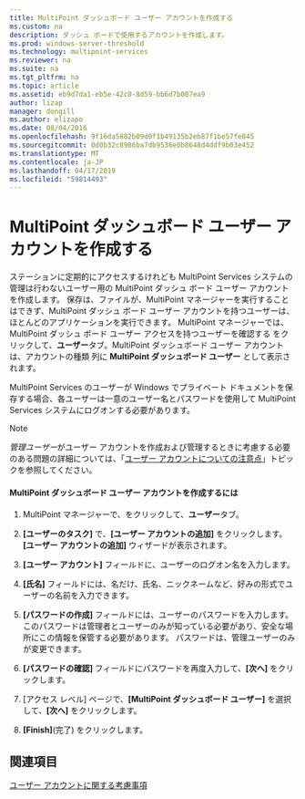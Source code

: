 ```yaml
---
title: MultiPoint ダッシュボード ユーザー アカウントを作成する
ms.custom: na
description: ダッシュ ボードで使用するアカウントを作成します。
ms.prod: windows-server-threshold
ms.technology: multipoint-services
ms.reviewer: na
ms.suite: na
ms.tgt_pltfrm: na
ms.topic: article
ms.assetid: eb9d7da1-eb5e-42c0-8d59-bb6d7b007ea9
author: lizap
manager: dongill
ms.author: elizapo
ms.date: 08/04/2016
ms.openlocfilehash: 9f16da5882b09d0f1b49135b2eb87f1be57fe845
ms.sourcegitcommit: 0d0b32c8986ba7db9536e0b8648d4ddf9b03e452
ms.translationtype: MT
ms.contentlocale: ja-JP
ms.lasthandoff: 04/17/2019
ms.locfileid: "59814493"
---
```

# <a name="create-a-multipoint-dashboard-user-account"></a>MultiPoint ダッシュボード ユーザー アカウントを作成する
ステーションに定期的にアクセスするけれども MultiPoint Services システムの管理は行わないユーザー用の MultiPoint ダッシュ ボード ユーザー アカウントを作成します。 保存は、ファイルが、MultiPoint マネージャーを実行することはできず、MultiPoint ダッシュ ボード ユーザー アカウントを持つユーザーは、ほとんどのアプリケーションを実行できます。 MultiPoint マネージャーでは、MultiPoint ダッシュ ボード ユーザー アクセスを持つユーザーを確認する をクリックして、**ユーザー**タブ。MultiPoint ダッシュボード ユーザー アカウントは、アカウントの種類 列に **MultiPoint ダッシュボード ユーザー** として表示されます。  
  
MultiPoint Services のユーザーが Windows でプライベート ドキュメントを保存する場合、各ユーザーは一意のユーザー名とパスワードを使用して MultiPoint Services システムにログオンする必要があります。  
  
> [!NOTE]  
> *管理ユーザー*がユーザー アカウントを作成および管理するときに考慮する必要のある問題の詳細については、「[ユーザー アカウントについての注意点](User-Account-Considerations.md)」トピックを参照してください。  
  
#### <a name="to-create-a-multipoint-dashboard-user-account"></a>MultiPoint ダッシュボード ユーザー アカウントを作成するには  
  
1.  MultiPoint マネージャーで、をクリックして、**ユーザー**タブ。  
  
2.  **[ユーザーのタスク]** で、**[ユーザー アカウントの追加]** をクリックします。 **[ユーザー アカウントの追加]** ウィザードが表示されます。  
  
3.  **[ユーザー アカウント]** フィールドに、ユーザーのログオン名を入力します。  
  
4.  **[氏名]** フィールドには、名だけ、氏名、ニックネームなど、好みの形式でユーザーの名前を入力できます。  
  
5.  **[パスワードの作成]** フィールドには、ユーザーのパスワードを入力します。 このパスワードは管理者とユーザーのみが知っている必要があり、安全な場所にこの情報を保管する必要があります。 パスワードは、管理ユーザーのみが変更できます。  
  
6.  **[パスワードの確認]** フィールドにパスワードを再度入力して、**[次へ]** をクリックします。  
  
7.  [アクセス レベル] ページで、**[MultiPoint ダッシュボード ユーザー]** を選択して、**[次へ]** をクリックします。  
  
8.  **[Finish]**(完了) をクリックします。  
  
## <a name="see-also"></a>関連項目  
[ユーザー アカウントに関する考慮事項](User-Account-Considerations.md)